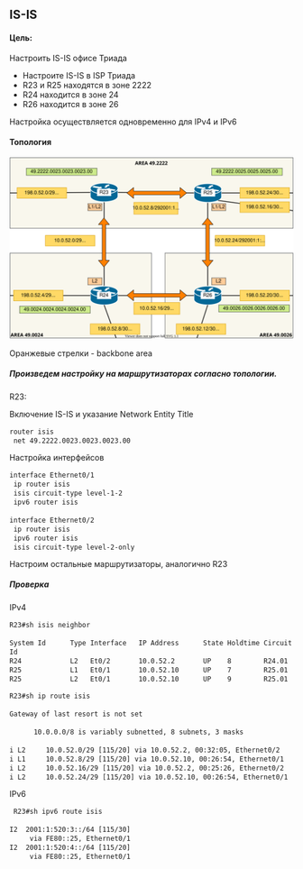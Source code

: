 ## IS-IS

#### Цель:

Настроить IS-IS офисе Триада

- Настроите IS-IS в ISP Триада
- R23 и R25 находятся в зоне 2222
- R24 находится в зоне 24
- R26 находится в зоне 26

Настройка осуществляется одновременно для IPv4 и IPv6



#### Топология

![](lab17.svg)

Оранжевые стрелки - backbone area

##### Произведем настройку на маршрутизаторах согласно топологии.

R23:

Включение IS-IS и указание Network Entity Title

```
router isis
 net 49.2222.0023.0023.0023.00
```

Настройка интерфейсов

```
interface Ethernet0/1
 ip router isis
 isis circuit-type level-1-2
 ipv6 router isis

interface Ethernet0/2
 ip router isis
 ipv6 router isis
 isis circuit-type level-2-only
```

Настроим остальные маршрутизаторы, аналогично R23



##### Проверка

IPv4

```
R23#sh isis neighbor

System Id      Type Interface   IP Address      State Holdtime Circuit Id
R24            L2   Et0/2       10.0.52.2       UP    8        R24.01
R25            L1   Et0/1       10.0.52.10      UP    7        R25.01
R25            L2   Et0/1       10.0.52.10      UP    9        R25.01
```

```
R23#sh ip route isis

Gateway of last resort is not set

      10.0.0.0/8 is variably subnetted, 8 subnets, 3 masks

i L2     10.0.52.0/29 [115/20] via 10.0.52.2, 00:32:05, Ethernet0/2
i L1     10.0.52.8/29 [115/20] via 10.0.52.10, 00:26:54, Ethernet0/1
i L2     10.0.52.16/29 [115/20] via 10.0.52.2, 00:25:26, Ethernet0/2
i L2     10.0.52.24/29 [115/20] via 10.0.52.10, 00:26:54, Ethernet0/1
```

IPv6

```
 R23#sh ipv6 route isis

I2  2001:1:520:3::/64 [115/30]
     via FE80::25, Ethernet0/1
I2  2001:1:520:4::/64 [115/20]
     via FE80::25, Ethernet0/1
```

